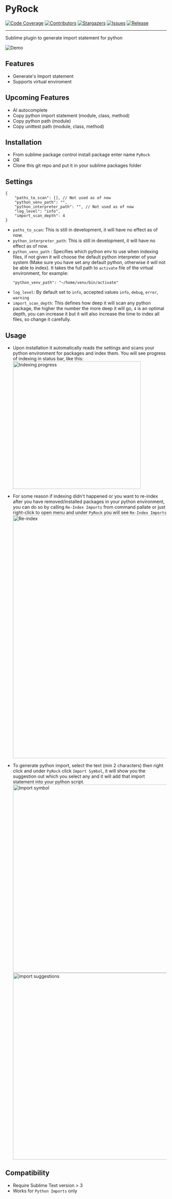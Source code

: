 PyRock
================
[![Code Coverage][code-coverage-shield]][code-coverage-url]
[![Contributors][contributors-shield]][contributors-url]
[![Stargazers][stars-shield]][stars-url]
[![Issues][issues-shield]][issues-url]
[![Release][release-shield]][release-url]

-----------------------------

Sublime plugin to generate import statement for python


![Demo](https://github.com/abhishek72850/pyrock/assets/18554923/449b3817-171b-4a64-a0dd-13d7c6af9852)


Features
--------
- Generate's Import statement
- Supports virtual enviroment

Upcoming Features
-----------------
- AI autocomplete
- Copy python import statement (module, class, method)
- Copy python path (module)
- Copy unittest path (module, class, method)

Installation
------------
- From sublime package control install package enter name `PyRock`
- OR
- Clone this git repo and put it in your sublime packages folder

Settings
--------
```
{
    "paths_to_scan": [], // Not used as of now
    "python_venv_path": "",
    "python_interpreter_path": "", // Not used as of now
    "log_level": "info",
    "import_scan_depth": 4
}
```
- `paths_to_scan`: This is still in development, it will have no effect as of now.
- `python_interpreter_path`: This is still in development, it will have no effect as of now.
- `python_venv_path` : Specifies which python env to use when indexing files, if not given it will choose the default python interpreter of your system (Make sure you have set any default python, otherwise it will not be able to index). It takes the full path to `activate` file of the virtual environment, for example:
  ```
  "python_venv_path": "~/home/venv/bin/activate"
  ```
- `log_level`: By default set to `info`, accepted values `info`, `debug`, `error`, `warning`
- `import_scan_depth`: This defines how deep it will scan any python package, the higher the number the more deep it will go, `4` is an optimal depth, you can increase it but it will also increase the time to index all files, so change it carefully.

Usage
-----
- Upon installation it automatically reads the settings and scans your python environment for packages and index them.
  You will see progress of indexing in status bar, like this:
  <br><img width="399" alt="Indexing progress" src="https://github.com/abhishek72850/pyrock/assets/18554923/35315978-ddf1-46e5-a44e-57f437ac1dea">

- For some reason if indexing didn't happened or you want to re-index after you have removed/installed packages in your python environment, you can do so by calling `Re-Index Imports` from command pallate or just right-click to open menu and under `PyRock` you will see `Re-Index Imports`
<br><img width="760" alt="Re-index" src="https://github.com/abhishek72850/pyrock/assets/18554923/f0de1a36-1233-476e-8ad6-1c9fada109f2">

- To generate python import, select the text (min 2 characters) then right click and under `PyRock` click `Import Symbol`, it will show you the suggestion out which you select any and it will add that import statement into your python script.
  <img width="589" alt="Import symbol" src="https://github.com/abhishek72850/pyrock/assets/18554923/eb1421ff-4304-40f5-aca8-eaea84c96145">
  <img width="584" alt="import suggestions" src="https://github.com/abhishek72850/pyrock/assets/18554923/a64fadef-9554-4840-929b-72a93f27c799">

Compatibility
-------------
- Require Sublime Text version > 3
- Works for `Python Imports` only


[code-coverage-shield]: https://img.shields.io/codecov/c/github/abhishek72850/pyrock/master?style=for-the-badge
[code-coverage-url]: https://codecov.io/gh/abhishek72850/pyrock
[contributors-shield]: https://img.shields.io/github/contributors/abhishek72850/pyrock.svg?style=for-the-badge
[contributors-url]: https://github.com/abhishek72850/pyrock/graphs/contributors
[stars-shield]: https://img.shields.io/github/stars/abhishek72850/pyrock.svg?style=for-the-badge
[stars-url]: https://github.com/abhishek72850/pyrock/stargazers
[issues-shield]: https://img.shields.io/github/issues/abhishek72850/pyrock.svg?style=for-the-badge
[issues-url]: https://github.com/abhishek72850/pyrock/issues
[release-shield]: https://img.shields.io/github/v/release/abhishek72850/pyrock.svg?style=for-the-badge
[release-url]: https://img.shields.io/github/v/release/abhishek72850/pyrock
